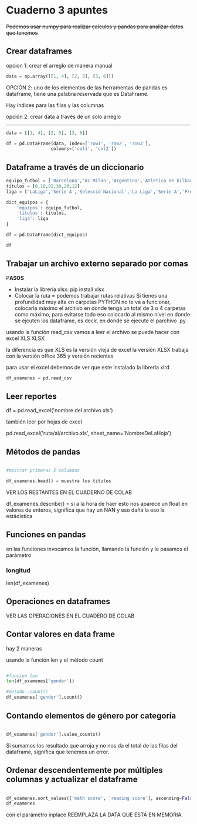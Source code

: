 # Cuaderno 3 apuntes

~~Podemos usar numpy para realizar calculos y pandas para analizar datos que tenemos~~

## Crear dataframes

opcion 1: crear el arreglo de manera manual

```PYTHON
data = np.array([[1, 4], [2, 5], [3, 6]])
```

OPCIÓN 2: uno de los elementos de las herramentas de pandas es dataframe, tiene una palabra reservada que es DataFrame.

Hay indices para las filas y las columnas

opción 2: crear data a través de un solo arreglo

---

```PYTHON
data = [[1, 4], [2, 5], [3, 6]]

df = pd.DataFrame(data, index=['row1', 'row2', 'row3'],
                 columns=['col1', 'col2'])
```

## Dataframe a través de un diccionario

```PYTHON
equipo_futbol = ['Barcelona','Ac Milan','Argentina','Atletico de bilbao','Napoli','Liverpool']
titulos = [0,10,92,30,20,12]
liga = ['LaLiga','Serie A','Selecció Nacional','La Liga','Serie A','Premier League']

dict_equipos = {
    'equipos': equipo_futbol,
    'titulos': titulos,
    'liga': liga
}

df = pd.DataFrame(dict_equipos)

df
```

## Trabajar un archivo externo separado por comas

P**ASOS**

* Instalar la librería xlsx: pip install xlsx
* Colocar la ruta = podemos trabajar rutas relativas
Si tienes una profundidad muy alta en carpetas PYTHON no te va a funcionar, colocarla máximo el archivo en donde tenga un total de 3 o 4 carpetas como máximo, para evitarse todo eso colocarlo al mismo nivel en donde se ejcuten los dataframe, es decir, en donde se ejecute el parchivo .py

usando la función read_csv vamos a leer el archivo
se puede hacer con excel XLS
XLSX

la diferencia es que XLS es la versión vieja de excel
la versión XLSX trabaja con la versión office 365 y versión recientes

para usar el excel debemos de ver que este instalado la librería xlrd

```PYTHON
df_examenes = pd.read_csv

```

## Leer reportes

df = pd.read_excel('nombre del archivo.xls')

también leer por hojas de excel

pd.read_excel('ruta/al/archivo.xls', sheet_name='NombreDeLaHoja')

## Métodos de pandas

```PYTHON

#mostrar primeras 5 columnas

df_examenes.head() = muestra los titulos

```

VER LOS RESTANTES EN EL CUADERNO DE COLAB

df_examenes.describe() = si a la hora de haer esto nos aparece un float en valores de enteros, significa que hay un NAN y eso daña la eso la estádistica

## Funciones en pandas

en las funciones invocamos la función, llamando la función y le pasamos el parámetro

### longitud

len(df_examenes)

## Operaciones en dataframes

VER LAS OPERACIONES EN EL CUADERO DE COLAB

## Contar valores en data frame

hay 2 maneras

usando la función len y el método count

```PYTHON

#funcion len
len(df_examenes['gender'])

#metodo .count()
df_examenes['gender'].count()


```

## Contando elementos de género por categoría

```PYTHON

df_examenes['gender'].value_counts()

```

Si sumamos los resultado que arroja y no nos da el total de las filas del dataframe, significa que tenemos un error.

## Ordenar descendentemente por múltiples columnas y actualizar el dataframe

```PYTHON

df_examenes.sort_values(['math score', 'reading score'], ascending=False, inplace=True)
df_examenes

```

con el parámetro inplace REEMPLAZA LA DATA QUE ESTÁ EN MEMORIA.
